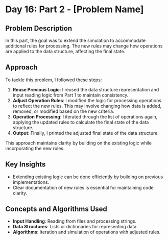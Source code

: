 # Day 16: Part 2 - [Problem Name]

## Problem Description
In this part, the goal was to extend the simulation to accommodate additional rules for processing. The new rules may change how operations are applied to the data structure, affecting the final state.

## Approach
To tackle this problem, I followed these steps:
1. **Reuse Previous Logic**: I reused the data structure representation and input reading logic from Part 1 to maintain consistency.
2. **Adjust Operation Rules**: I modified the logic for processing operations to reflect the new rules. This may involve changing how data is added, removed, or modified based on the new criteria.
3. **Operation Processing**: I iterated through the list of operations again, applying the updated rules to calculate the final state of the data structure.
4. **Output**: Finally, I printed the adjusted final state of the data structure.

This approach maintains clarity by building on the existing logic while incorporating the new rules.

## Key Insights
- Extending existing logic can be done efficiently by building on previous implementations.
- Clear documentation of new rules is essential for maintaining code clarity.

## Concepts and Algorithms Used
- **Input Handling**: Reading from files and processing strings.
- **Data Structures**: Lists or dictionaries for representing data.
- **Algorithms**: Iteration and simulation of operations with adjusted rules.